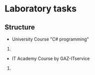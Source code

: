 # Laboratory tasks

## Structure
* University Course "C# programming" 
1. 

* IT Academy Course by GAZ-ITservice
1. 
